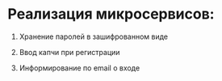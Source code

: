 # Реализация микросервисов:

1. Хранение паролей в зашифрованном виде

2. Ввод капчи при регистрации

3. Информирование по email о входе

